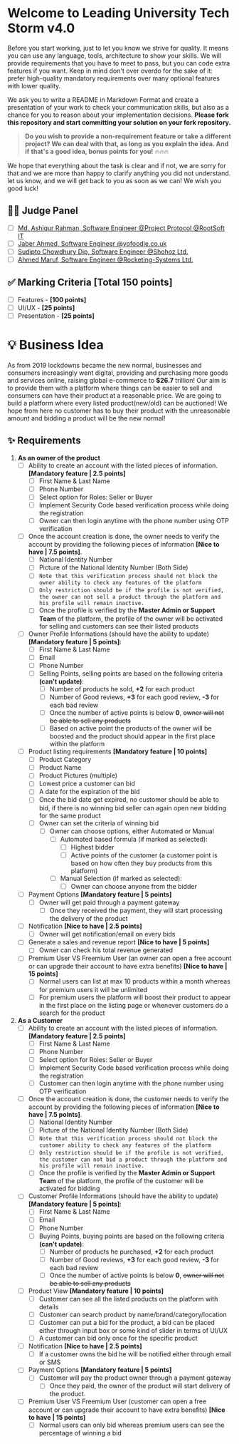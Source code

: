 
# Welcome to Leading University Tech Storm v4.0
Before you start working, just to let you know we strive for quality. It means you can use any language, tools, architecture to show your skills. We will provide requirements that you have to meet to pass, but you can code extra features if you want. Keep in mind don't over overdo for the sake of it: prefer high-quality mandatory requirements over many optional features with lower quality. 

We ask you to write a README in Markdown Format and create a presentation of your work to check your communication skills, but also as a chance for you to reason about your implementation decisions. **Please fork this repository and start committing your solution on your fork repository.**

> **Do you wish to provide a non-requirement feature or take a different**
> **project? We can deal with that, as long as you explain the idea. And if**
> **that's a good idea, bonus points for you!** :fire::fire::fire:

We hope that everything about the task is clear and if not, we are sorry for that and we are more than happy to clarify anything you did not understand. let us know, and we will get back to you as soon as we can! We wish you good luck! 

## :judge: Judge Panel
- [ ] [Md. Ashiqur Rahman, Software Engineer @Project Protocol @RootSoft IT](https://github.com/mdashikar)
- [ ] [Jaber Ahmed, Software Engineer @yofoodie.co.uk](https://github.com/JABER-AHMED)
- [ ] [Sudipto Chowdhury Dip, Software Engineer @Shohoz Ltd.](https://github.com/sudiptoChy)
- [ ] [Ahmed Maruf, Software Engineer @Rocketing-Systems Ltd.](https://github.com/marufdevops)

## :white_check_mark: Marking Criteria **[Total 150 points]**
- [ ] Features - **[100 points]**
- [ ] UI/UX - **[25 points]**
- [ ] Presentation - **[25 points]**

# :bulb: Business Idea
As from 2019 lockdowns became the new normal, businesses and consumers increasingly went digital, providing and purchasing more goods and services online, raising global e-commerce to **$26.7** trillion! Our aim is to provide them with a platform where things can be easier to sell and consumers can have their product at a reasonable price. We are going to build a platform where every listed product(new/old) can be auctioned! We hope from here no customer has to buy their product with the unreasonable amount and bidding a product will be the new normal!
 
## :sparkles: Requirements

 1. **As an owner of the product**
	 - [ ] Ability to create an account with the listed pieces of information. **[Mandatory feature | 2.5 points]**
		 - [ ] First Name & Last Name
		 - [ ] Phone Number
		 - [ ] Select option for Roles: Seller or Buyer
		 - [ ] Implement Security Code based verification process while doing the registration
		 - [ ] Owner can then login anytime with the phone number using OTP verification
	- [ ]  Once the account creation is done, the owner needs to verify the account by providing the following pieces of information **[Nice to have | 7.5 points]**.
		- [ ] National Identity Number
		- [ ] Picture of the National Identity Number (Both Side)
		- [ ] `Note that this verification process should not block the owner ability to check any features of the platform`
		- [ ] `Only restriction should be if the profile is not verified, the owner can not sell a product through the platform and his profile will remain inactive.`
		- [ ] Once the profile is verified by the **Master Admin or Support Team**  of the platform, the profile of the owner will be activated for selling and customers can see their listed products
	- [ ] Owner Profile Informations (should have the ability to update) **[Mandatory feature | 5 points]**:
		- [ ] First Name & Last Name
		- [ ] Email 
		- [ ] Phone Number
		- [ ] Selling Points, selling points are based on the following criteria **(can't update)**:
			- [ ] Number of products he sold, **+2** for each product
			- [ ] Number of Good reviews, **+3** for each good review, **-3** for each bad review
			- [ ] Once the number of active points is below **0**, ~~owner will not be able to sell any products~~
			- [ ] Based on active point the products of the owner will be boosted and the product should appear in the first place within the platform
	- [ ]  Product listing requirements **[Mandatory feature | 10 points]**
		- [ ] Product Category
		- [ ] Product Name
		- [ ] Product Pictures (multiple)
		- [ ] Lowest price a customer can bid
		- [ ] A date for the expiration of the bid
		- [ ] Once the bid date get expired, no customer should be able to bid, if there is no winning bid seller can again open new bidding for the same product
		- [ ] Owner can set the criteria of winning bid
			- [ ] Owner can choose options, either Automated or Manual
				- [ ] Automated based formula (if marked as selected):
					- [ ] Highest bidder
					- [ ] Active points of the customer (a customer point is based on how often they buy products from this platform)
				- [ ] Manual Selection (if marked as selected):
					- [ ] Owner can choose anyone from the bidder
	- [ ] Payment Options **[Mandatory feature | 5 points]**
		- [ ] Owner will get paid through a payment gateway
			- [ ] Once they received the payment, they will start processing the delivery of the product
	- [ ] Notification **[Nice to have | 2.5 points]**
		- [ ] Owner will get notification/email on every bids
	- [ ] Generate a sales and revenue report **[Nice to have | 5 points]**
		- [ ] Owner can check his total revenue generated  
	- [ ] Premium User VS Freemium User (an owner can open a free account or can upgrade their account to have extra benefits) **[Nice to have | 15 points]**
		- [ ] Normal users can list at max 10 products within a month whereas for premium users it will be unlimited
		- [ ] For premium users the platform will boost their product to appear in the first place on the listing page or whenever customers do a search for the product
2. **As a Customer**
	- [ ] Ability to create an account with the listed pieces of information. **[Mandatory feature | 2.5 points]**
		 - [ ] First Name & Last Name
		 - [ ] Phone Number
		 - [ ] Select option for Roles: Seller or Buyer
		 - [ ] Implement Security Code based verification process while doing the registration
		 - [ ] Customer can then login anytime with the phone number using OTP verification
	- [ ]  Once the account creation is done, the customer needs to verify the account by providing the following pieces of information **[Nice to have | 7.5 points]**.
		- [ ] National Identity Number
		- [ ] Picture of the National Identity Number (Both Side)
		- [ ] `Note that this verification process should not block the customer ability to check any features of the platform`
		- [ ] `Only restriction should be if the profile is not verified, the customer can not bid a product through the platform and his profile will remain inactive.`
		- [ ] Once the profile is verified by the **Master Admin or Support Team**  of the platform, the profile of the customer will be activated for bidding
	- [ ] Customer Profile Informations (should have the ability to update) **[Mandatory feature | 5 points]**:
		- [ ] First Name & Last Name
		- [ ] Email 
		- [ ] Phone Number
		- [ ] Buying Points, buying points are based on the following criteria **(can't update)**:
			- [ ] Number of products he purchased, **+2** for each product
			- [ ] Number of Good reviews, **+3** for each good review, **-3** for each bad review
			- [ ] Once the number of active points is below **0**, ~~owner will not be able to sell any products~~
	- [ ] Product View **[Mandatory feature | 10 points]**
		- [ ] Customer can see all the listed products on the platform with details
		- [ ] Customer can search product by name/brand/category/location
		- [ ] Customer can put a bid for the product, a bid can be placed either through input box or some kind of slider in terms of UI/UX
		- [ ] A customer can bid only once for the specific product
	- [ ] Notification **[Nice to have | 2.5 points]**
		- [ ] If a customer owns the bid he will be notified either through email or SMS
	- [ ] Payment Options **[Mandatory feature | 5 points]**
		- [ ] Customer will pay the product owner through a payment gateway
			- [ ] Once they paid, the owner of the product will start delivery of the product.
	- [ ] Premium User VS Freemium User (customer can open a free account or can upgrade their account to have extra benefits) **[Nice to have | 15 points]**
		- [ ] Normal users can only bid whereas premium users can see the percentage of winning a bid
